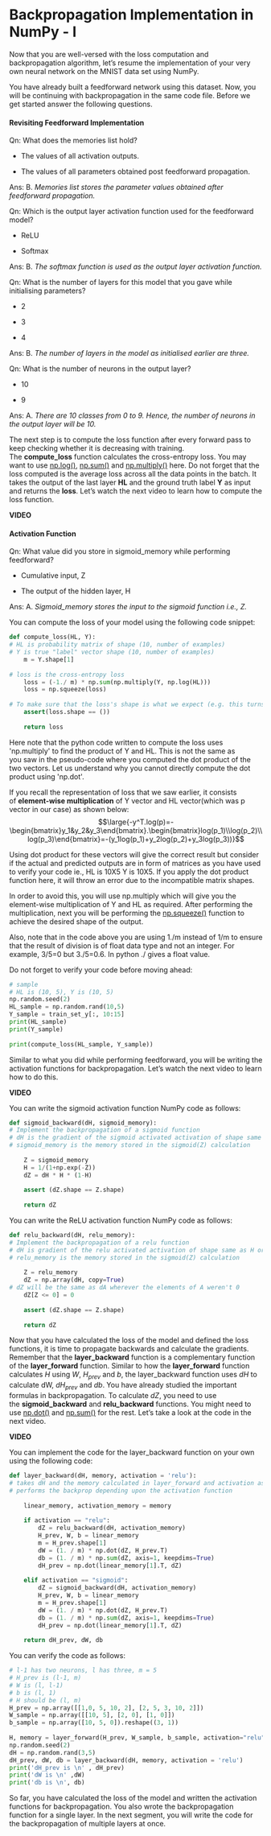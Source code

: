 # Backpropagation Implementation in NumPy - I

Now that you are well-versed with the loss computation and backpropagation algorithm, let’s resume the implementation of your very own neural network on the MNIST data set using NumPy.

You have already built a feedforward network using this dataset. Now, you will be continuing with backpropagation in the same code file. Before we get started answer the following questions.

#### Revisiting Feedforward Implementation

Qn: What does the memories list hold?

- The values of all activation outputs.

- The values of all parameters obtained post feedforward propagation.

Ans: B. *Memories list stores the parameter values obtained after feedforward propagation.*

Qn: Which is the output layer activation function used for the feedforward model?

- ReLU

- Softmax

Ans: B. *The softmax function is used as the output layer activation function.*

Qn: What is the number of layers for this model that you gave while initialising parameters?

- 2

- 3

- 4

Ans: B. *The number of layers in the model as initialised earlier are three.*

Qn: What is the number of neurons in the output layer?

- 10

- 9

Ans: A. *There are 10 classes from 0 to 9. Hence, the number of neurons in the output layer will be 10.*

The next step is to compute the loss function after every forward pass to keep checking whether it is decreasing with training. The **compute_loss** function calculates the cross-entropy loss. You may want to use [np.log()](https://docs.scipy.org/doc/numpy/reference/generated/numpy.log.html), [np.sum()](https://docs.scipy.org/doc/numpy/reference/generated/numpy.log.html) and [np.multiply()](https://docs.scipy.org/doc/numpy/reference/generated/numpy.multiply.html) here. Do not forget that the loss computed is the average loss across all the data points in the batch. It takes the output of the last layer **HL** and the ground truth label **Y** as input and returns the **loss**. Let’s watch the next video to learn how to compute the loss function.

**VIDEO**

#### Activation Function

Qn: What value did you store in sigmoid_memory while performing feedforward?

- Cumulative input, Z

- The output of the hidden layer, H

Ans: A. *Sigmoid_memory stores the input to the sigmoid function i.e., Z.*

You can compute the loss of your model using the following code snippet:

```python
def compute_loss(HL, Y):
# HL is probability matrix of shape (10, number of examples)
# Y is true "label" vector shape (10, number of examples)
    m = Y.shape[1]
 
# loss is the cross-entropy loss
    loss = (-1./ m) * np.sum(np.multiply(Y, np.log(HL)))
    loss = np.squeeze(loss)
      
# To make sure that the loss's shape is what we expect (e.g. this turns [[17]] into 17).
    assert(loss.shape == ())
   
    return loss
```

Here note that the python code written to compute the loss uses 'np.multiply' to find the product of Y and HL. This is not the same as you saw in the pseudo-code where you computed the dot product of the two vectors. Let us understand why you cannot directly compute the dot product using 'np.dot'. 

If you recall the representation of loss that we saw earlier, it consists of **element-wise multiplication** of Y vector and HL vector(which was p vector in our case) as shown below:
$$\large{-y^T.log(p)=-\begin{bmatrix}y_1&y_2&y_3\end{bmatrix}.\begin{bmatrix}log(p_1)\\log(p_2)\\log(p_3)\end{bmatrix}=-(y_1log(p_1)+y_2log(p_2)+y_3log(p_3))}$$

Using dot product for these vectors will give the correct result but consider if the actual and predicted outputs are in form of matrices as you have used to verify your code ie., HL is 10X5 Y is 10X5. If you apply the dot product function here, it will throw an error due to the incompatible matrix shapes. 

In order to avoid this, you will use np.multiply which will give you the element-wise multiplication of Y and HL as required. After performing the multiplication, next you will be performing the [np.squeeze()](https://numpy.org/doc/stable/reference/generated/numpy.squeeze.html) function to achieve the desired shape of the output.

Also, note that in the code above you are using 1./m instead of 1/m to ensure that the result of division is of float data type and not an integer. For example, 3/5=0 but 3./5=0.6. In python ./ gives a float value.

Do not forget to verify your code before moving ahead:

```python
# sample
# HL is (10, 5), Y is (10, 5)
np.random.seed(2)
HL_sample = np.random.rand(10,5)
Y_sample = train_set_y[:, 10:15]
print(HL_sample)
print(Y_sample)
 
print(compute_loss(HL_sample, Y_sample))
```

Similar to what you did while performing feedforward, you will be writing the activation functions for backpropagation. Let’s watch the next video to learn how to do this.

**VIDEO**

You can write the sigmoid activation function NumPy code as follows:

```python
def sigmoid_backward(dH, sigmoid_memory):
# Implement the backpropagation of a sigmoid function
# dH is the gradient of the sigmoid activated activation of shape same as H or Z in the same layer    
# sigmoid_memory is the memory stored in the sigmoid(Z) calculation
    
    Z = sigmoid_memory 
    H = 1/(1+np.exp(-Z))
    dZ = dH * H * (1-H)
    
    assert (dZ.shape == Z.shape)
    
    return dZ
```

You can write the ReLU activation function NumPy code as follows:

```python
def relu_backward(dH, relu_memory):
# Implement the backpropagation of a relu function
# dH is gradient of the relu activated activation of shape same as H or Z in the same layer    
# relu_memory is the memory stored in the sigmoid(Z) calculation
    
    Z = relu_memory
    dZ = np.array(dH, copy=True) 
# dZ will be the same as dA wherever the elements of A weren't 0
    dZ[Z <= 0] = 0
    
    assert (dZ.shape == Z.shape)
    
    return dZ
```

Now that you have calculated the loss of the model and defined the loss functions, it is time to propagate backwards and calculate the gradients. Remember that the **layer_backward** function is a complementary function of the **layer_forward** function. Similar to how the **layer_forward** function calculates $H$ using $W$, $H_{prev}$ and $b$, the layer_backward function uses $dH$ to calculate dW, $dH_{prev}$ and $db$. You have already studied the important formulas in backpropagation. To calculate $dZ$, you need to use the **sigmoid_backward** and **relu_backward** functions. You might need to use [np.dot()](https://docs.scipy.org/doc/numpy/reference/generated/numpy.dot.html) and [np.sum()](https://docs.scipy.org/doc/numpy/reference/generated/numpy.sum.html) for the rest. Let’s take a look at the code in the next video.

**VIDEO**

You can implement the code for the layer_backward function on your own using the following code:

```python
def layer_backward(dH, memory, activation = 'relu'):
# takes dH and the memory calculated in layer_forward and activation as input to calculate the dH_prev, dW, db
# performs the backprop depending upon the activation function
    
    linear_memory, activation_memory = memory
    
    if activation == "relu":
        dZ = relu_backward(dH, activation_memory)
        H_prev, W, b = linear_memory
        m = H_prev.shape[1]
        dW = (1. / m) * np.dot(dZ, H_prev.T) 
        db = (1. / m) * np.sum(dZ, axis=1, keepdims=True)
        dH_prev = np.dot(linear_memory[1].T, dZ)
        
    elif activation == "sigmoid":
        dZ = sigmoid_backward(dH, activation_memory)
        H_prev, W, b = linear_memory
        m = H_prev.shape[1]
        dW = (1. / m) * np.dot(dZ, H_prev.T) 
        db = (1. / m) * np.sum(dZ, axis=1, keepdims=True)
        dH_prev = np.dot(linear_memory[1].T, dZ)
    
    return dH_prev, dW, db
```

You can verify the code as follows:

```python
# l-1 has two neurons, l has three, m = 5
# H_prev is (l-1, m)
# W is (l, l-1)
# b is (l, 1)
# H should be (l, m)
H_prev = np.array([[1,0, 5, 10, 2], [2, 5, 3, 10, 2]])
W_sample = np.array([[10, 5], [2, 0], [1, 0]])
b_sample = np.array([10, 5, 0]).reshape((3, 1))
 
H, memory = layer_forward(H_prev, W_sample, b_sample, activation="relu")
np.random.seed(2)
dH = np.random.rand(3,5)
dH_prev, dW, db = layer_backward(dH, memory, activation = 'relu')
print('dH_prev is \n' , dH_prev)
print('dW is \n' ,dW)
print('db is \n', db)
```

So far, you have calculated the loss of the model and written the activation functions for backpropagation. You also wrote the backpropagation function for a single layer. In the next segment, you will write the code for the backpropagation of multiple layers at once.